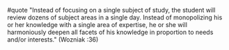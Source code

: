 #quote  "Instead of focusing on a single subject of study, the student will review dozens of subject areas in a single day. Instead of monopolizing his or her knowledge with a single area of expertise, he or she will harmoniously deepen all facets of his knowledge in proportion to needs and/or interests." (Wozniak :36)
